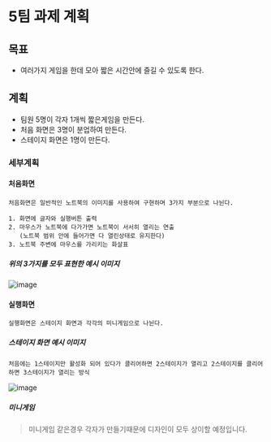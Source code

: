 # 5팀 과제 계획

## 목표
- 여러가지 게임을 한데 모아 짧은 시간안에 즐길 수 있도록 한다.

## 계획
- 팀원 5명이 각자 1개씩 짧은게임을 만든다.
- 처음 화면은 3명이 분업하여 만든다.
- 스테이지 화면은 1명이 만든다.

### 세부계획  
#### 처음화면
```
처음화면은 일반적인 노트북의 이미지를 사용하여 구현하며 3가지 부분으로 나뉜다.

1. 화면에 글자와 실행버튼 출력
2. 마우스가 노트북에 다가가면 노트북이 서서히 열리는 연출
   (노트북 범위 안에 들어가면 다 열린상태로 유지한다)
3. 노트북 주변에 마우스를 가리키는 화살표
```
##### 위의 3가지를 모두 표현한 예시 이미지
![image](https://user-images.githubusercontent.com/81298756/170483842-7e2ef56f-07c5-40e7-894f-fa116c00db90.png)  
#### 실행화면  
```
실행화면은 스테이지 화면과 각각의 미니게임으로 나뉜다.
```
##### 스테이지 화면 예시 이미지
```
처음에는 1스테이지만 활성화 되어 있다가 클리어하면 2스테이지가 열리고 2스테이지를 클리어 하면 3스테이지가 열리는 방식
```
![image](https://user-images.githubusercontent.com/81298756/170484042-ef028aae-df42-43b6-a212-5462ee9cc121.png)  
##### 미니게임 
> 미니게임 같은경우 각자가 만들기때문에 디자인이 모두 상이할 예정입니다.
